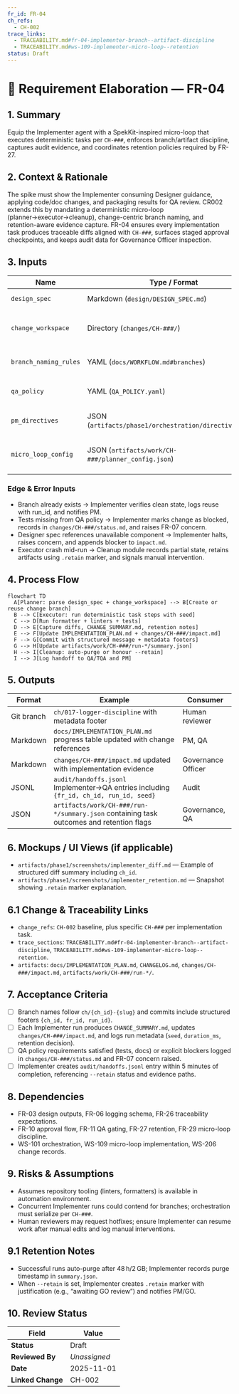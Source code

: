 ```yaml
---
fr_id: FR-04
ch_refs:
  - CH-002
trace_links:
  - TRACEABILITY.md#fr-04-implementer-branch--artifact-discipline
  - TRACEABILITY.md#ws-109-implementer-micro-loop--retention
status: Draft
---
```


# 🧩 Requirement Elaboration — FR-04

## 1. Summary
Equip the Implementer agent with a SpekKit-inspired micro-loop that executes deterministic tasks per `CH-###`, enforces branch/artifact discipline, captures audit evidence, and coordinates retention policies required by FR-27.

## 2. Context & Rationale
The spike must show the Implementer consuming Designer guidance, applying code/doc changes, and packaging results for QA review. CR002 extends this by mandating a deterministic micro-loop (planner→executor→cleanup), change-centric branch naming, and retention-aware evidence capture. FR-04 ensures every implementation task produces traceable diffs aligned with `CH-###`, surfaces staged approval checkpoints, and keeps audit data for Governance Officer inspection.

## 3. Inputs
| Name | Type / Format | Example | Notes |
|------|----------------|---------|-------|
| `design_spec` | Markdown (`design/DESIGN_SPEC.md`) | `### Sequence\n1. extend logger\n` | Defines scoped tasks. |
| `change_workspace` | Directory (`changes/CH-###/`) | `impact.md`, `tasks.md` | Defines change anchor, lifecycle, and evidence targets. |
| `branch_naming_rules` | YAML (`docs/WORKFLOW.md#branches`) | `pattern: ch/{ch_id}-{slug}` | Enforces change-centric naming. |
| `qa_policy` | YAML (`QA_POLICY.yaml`) | `require_tests: true` | Determines required artifacts/tests. |
| `pm_directives` | JSON (`artifacts/phase1/orchestration/directives.json`) | `{"fr_id":"FR-04","priority":"high","maturity":"M2"}` | Additional constraints or deadlines. |
| `micro_loop_config` | JSON (`artifacts/work/CH-###/planner_config.json`) | `{"seed":42,"tasks":5}` | Defines deterministic planner/executor setup.

### Edge & Error Inputs
- Branch already exists → Implementer verifies clean state, logs reuse with run_id, and notifies PM.
- Tests missing from QA policy → Implementer marks change as blocked, records in `changes/CH-###/status.md`, and raises FR-07 concern.
- Designer spec references unavailable component → Implementer halts, raises concern, and appends blocker to `impact.md`.
- Executor crash mid-run → Cleanup module records partial state, retains artifacts using `.retain` marker, and signals manual intervention.

## 4. Process Flow
```mermaid
flowchart TD
  A[Planner: parse design_spec + change_workspace] --> B[Create or reuse change branch]
  B --> C[Executor: run deterministic task steps with seed]
  C --> D[Run formatter + linters + tests]
  D --> E[Capture diffs, CHANGE_SUMMARY.md, retention notes]
  E --> F[Update IMPLEMENTATION_PLAN.md + changes/CH-###/impact.md]
  F --> G[Commit with structured message + metadata footers]
  G --> H[Update artifacts/work/CH-###/run-*/summary.json]
  H --> I[Cleanup: auto-purge or honour --retain]
  I --> J[Log handoff to QA/TQA and PM]
```

## 5. Outputs
| Format | Example | Consumer |
|--------|---------|----------|
| Git branch | `ch/017-logger-discipline` with metadata footer | Human reviewer |
| Markdown | `docs/IMPLEMENTATION_PLAN.md` progress table updated with change references | PM, QA |
| Markdown | `changes/CH-###/impact.md` updated with implementation evidence | Governance Officer |
| JSONL | `audit/handoffs.jsonl` Implementer→QA entries including `{fr_id, ch_id, run_id, seed}` | Audit |
| JSON | `artifacts/work/CH-###/run-*/summary.json` containing task outcomes and retention flags | Governance, QA

## 6. Mockups / UI Views (if applicable)
- `artifacts/phase1/screenshots/implementer_diff.md` — Example of structured diff summary including `ch_id`.
- `artifacts/phase1/screenshots/implementer_retention.md` — Snapshot showing `.retain` marker explanation.

## 6.1 Change & Traceability Links
- `change_refs`: `CH-002` baseline, plus specific `CH-###` per implementation task.
- `trace_sections`: `TRACEABILITY.md#fr-04-implementer-branch--artifact-discipline`, `TRACEABILITY.md#ws-109-implementer-micro-loop--retention`.
- `artifacts`: `docs/IMPLEMENTATION_PLAN.md`, `CHANGELOG.md`, `changes/CH-###/impact.md`, `artifacts/work/CH-###/run-*/`.

## 7. Acceptance Criteria
* [ ] Branch names follow `ch/{ch_id}-{slug}` and commits include structured footers `{ch_id, fr_id, run_id}`.
* [ ] Each Implementer run produces `CHANGE_SUMMARY.md`, updates `changes/CH-###/impact.md`, and logs run metadata (`seed`, `duration_ms`, retention decision).
* [ ] QA policy requirements satisfied (tests, docs) or explicit blockers logged in `changes/CH-###/status.md` and FR-07 concern raised.
* [ ] Implementer creates `audit/handoffs.jsonl` entry within 5 minutes of completion, referencing `--retain` status and evidence paths.

## 8. Dependencies
- FR-03 design outputs, FR-06 logging schema, FR-26 traceability expectations.
- FR-10 approval flow, FR-11 QA gating, FR-27 retention, FR-29 micro-loop discipline.
- WS-101 orchestration, WS-109 micro-loop implementation, WS-206 change records.

## 9. Risks & Assumptions
- Assumes repository tooling (linters, formatters) is available in automation environment.
- Concurrent Implementer runs could contend for branches; orchestration must serialize per `CH-###`.
- Human reviewers may request hotfixes; ensure Implementer can resume work after manual edits and log manual interventions.

## 9.1 Retention Notes
- Successful runs auto-purge after 48 h/2 GB; Implementer records purge timestamp in `summary.json`.
- When `--retain` is set, Implementer creates `.retain` marker with justification (e.g., “awaiting GO review”) and notifies PM/GO.

## 10. Review Status
| Field | Value |
|-------|-------|
| **Status** | Draft |
| **Reviewed By** | _Unassigned_ |
| **Date** | 2025-11-01 |
| **Linked Change** | CH-002 |
